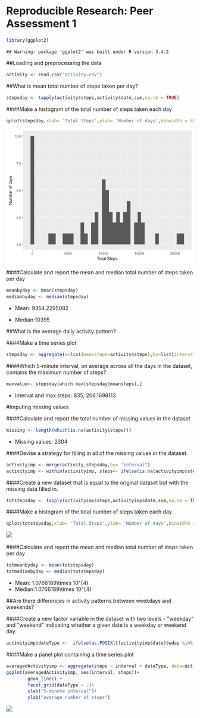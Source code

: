 # Reproducible Research: Peer Assessment 1



```r
library(ggplot2)
```

```
## Warning: package 'ggplot2' was built under R version 3.4.2
```
##Loading and preprocessing the data


```r
activity <- read.csv("activity.csv")
```

##What is mean total number of steps taken per day?



```r
stepsday <- tapply(activity$steps,activity$date,sum,na.rm = TRUE)
```

####Make a histogram of the total number of steps taken each day

```r
qplot(stepsday,xlab= 'Total Steps',ylab= 'Number of days',binwidth = 500)
```

![](/figure/unnamed-chunk-4-1.png)<!-- -->

####Calculate and report the mean and median total number of steps taken per day

```r
meanbyday <- mean(stepsday)
medianbyday <- median(stepsday)
```
* Mean:  9354.2295082

* Median:10395


##What is the average daily activity pattern?

####Make a time series plot

```r
stepsday <- aggregate(x=list(meansteps=activity$steps),by=list(interval = activity$interval),mean, na.rm=TRUE )
```

####Which 5-minute interval, on average across all the days in the dataset, contains the maximum number of steps?


```r
maxvalue<- stepsday[which.max(stepsday$meansteps),]
```

* Interval and max steps: 835, 206.1698113

#Imputing missing values

####Calculate and report the total number of missing values in the dataset


```r
missing <- length(which(is.na(activity$steps)))
```
 
 * Missing values: 2304
 
####Devise a strategy for filling in all of the missing values in the dataset.


```r
activityimp <- merge(activity,stepsday,by= "interval")
activityimp <- within(activityimp, steps<- ifelse(is.na(activityimp$steps),activityimp$meansteps,activityimp$steps))
```

####Create a new dataset that is equal to the original dataset but with the missing data filled in.


```r
totstepsday <- tapply(activityimp$steps,activityimp$date,sum,na.rm = TRUE)
```

####Make a histogram of the total number of steps taken each day


```r
qplot(totstepsday,xlab= 'Total Steps',ylab= 'Number of days',binwidth = 500)
```

![](PA1_template_files/figure-html/unnamed-chunk-11-1.png)<!-- -->

####Calculate and report the mean and median total number of steps taken per day


```r
totmeanbyday <- mean(totstepsday)
totmedianbyday <- median(totstepsday)
```

* Mean:  1.0766189\times 10^{4}
* Median:1.0766189\times 10^{4}

##Are there differences in activity patterns between weekdays and weekends?

####Create a new factor variable in the dataset with two levels - "weekday" and "weekend" indicating whether a given date is a weekday or weekend day.


```r
activityimp$dateType <-  ifelse(as.POSIXlt(activityimp$date)$wday %in% c(0,6), 'weekend', 'weekday')
```

####Make a panel plot containing a time series plot


```r
averagedActivityimp <- aggregate(steps ~ interval + dateType, data=activityimp, mean)
ggplot(averagedActivityimp, aes(interval, steps))+  
        geom_line() + 
        facet_grid(dateType ~ .)+ 
        xlab("5-minute interval")+  
        ylab("avarage number of steps")
```

![](PA1_template_files/figure-html/unnamed-chunk-14-1.png)<!-- -->
